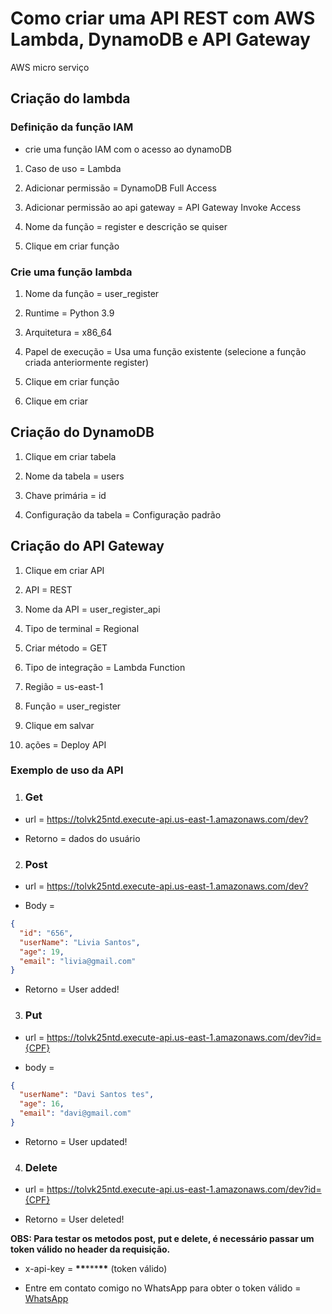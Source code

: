 # Como criar uma API REST com AWS Lambda, DynamoDB e API Gateway

AWS micro serviço

## Criação do lambda

### Definição da função IAM

- crie uma função IAM com o acesso ao dynamoDB

1. Caso de uso = Lambda

2. Adicionar permissão = DynamoDB Full Access

3. Adicionar permissão ao api gateway = API Gateway Invoke Access

4. Nome da função = register e descrição se quiser

5. Clique em criar função

### Crie uma função lambda

1. Nome da função = user_register

2. Runtime = Python 3.9

3. Arquitetura = x86_64

4. Papel de execução = Usa uma função existente (selecione a função criada anteriormente register)

5. Clique em criar função

6. Clique em criar

## Criação do DynamoDB

1. Clique em criar tabela

2. Nome da tabela = users

3. Chave primária = id

4. Configuração da tabela = Configuração padrão

## Criação do API Gateway

1. Clique em criar API

2. API = REST

3. Nome da API = user_register_api

4. Tipo de terminal = Regional

5. Criar método = GET

6. Tipo de integração = Lambda Function

7. Região = us-east-1

8. Função = user_register

9. Clique em salvar

10. ações = Deploy API

### Exemplo de uso da API

1. ### Get

- url = <https://tolvk25ntd.execute-api.us-east-1.amazonaws.com/dev?>

- Retorno = dados do usuário

2. ### Post

- url = <https://tolvk25ntd.execute-api.us-east-1.amazonaws.com/dev?>

- Body =

```json
{
  "id": "656",
  "userName": "Livia Santos",
  "age": 19,
  "email": "livia@gmail.com"
}
```

- Retorno = User added!

3. ### Put

- url = <https://tolvk25ntd.execute-api.us-east-1.amazonaws.com/dev?id={CPF}>

- body =

```json
{
  "userName": "Davi Santos tes",
  "age": 16,
  "email": "davi@gmail.com"
}
```

- Retorno = User updated!

4. ### Delete

- url = <https://tolvk25ntd.execute-api.us-east-1.amazonaws.com/dev?id={CPF}>

- Retorno = User deleted!

**OBS: Para testar os metodos post, put e delete, é necessário passar um token válido no header da requisição.**

- x-api-key = **\*\***\*\*\***\*\*** (token válido)

- Entre em contato comigo no WhatsApp para obter o token válido = [WhatsApp](https://api.whatsapp.com/send?phone=5581996479569&text=Oi%2C%20me%20chamo%20...)
